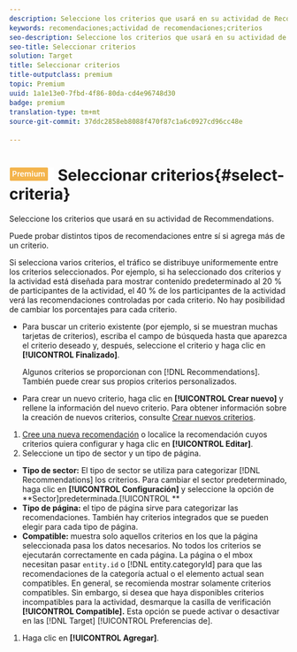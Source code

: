```yaml
---
description: Seleccione los criterios que usará en su actividad de Recommendations.
keywords: recomendaciones;actividad de recomendaciones;criterios
seo-description: Seleccione los criterios que usará en su actividad de Recommendations.
seo-title: Seleccionar criterios
solution: Target
title: Seleccionar criterios
title-outputclass: premium
topic: Premium
uuid: 1a1e13e0-7fbd-4f86-80da-cd4e96748d30
badge: premium
translation-type: tm+mt
source-git-commit: 37ddc2858eb8088f470f87c1a6c0927cd96cc48e

---
```



# ![PREMIUM](/help/assets/premium.png) Seleccionar criterios{#select-criteria}

Seleccione los criterios que usará en su actividad de Recommendations.

Puede probar distintos tipos de recomendaciones entre sí si agrega más de un criterio.

Si selecciona varios criterios, el tráfico se distribuye uniformemente entre los criterios seleccionados. Por ejemplo, si ha seleccionado dos criterios y la actividad está diseñada para mostrar contenido predeterminado al 20 % de participantes de la actividad, el 40 % de los participantes de la actividad verá las recomendaciones controladas por cada criterio. No hay posibilidad de cambiar los porcentajes para cada criterio.

* Para buscar un criterio existente (por ejemplo, si se muestran muchas tarjetas de criterios), escriba el campo de búsqueda hasta que aparezca el criterio deseado y, después, seleccione el criterio y haga clic en **[!UICONTROL Finalizado]**.

   Algunos criterios se proporcionan con [!DNL Recommendations]. También puede crear sus propios criterios personalizados.

* Para crear un nuevo criterio, haga clic en **[!UICONTROL Crear nuevo]** y rellene la información del nuevo criterio. Para obtener información sobre la creación de nuevos criterios, consulte [Crear nuevos criterios](../../c-recommendations/c-algorithms/create-new-algorithm.md#task_8A9CB465F28D44899F69F38AD27352FE).

1. [Cree una nueva recomendación](../../c-recommendations/t-create-recs-activity/create-recs-activity.md#task_6874328773C64C44A73F0A130AD3F96F) o localice la recomendación cuyos criterios quiera configurar y haga clic en **[!UICONTROL Editar]**.
1. Seleccione un tipo de sector y un tipo de página.

* **Tipo de sector:** El tipo de sector se utiliza para categorizar [!DNL Recommendations] los criterios. Para cambiar el sector predeterminado, haga clic en **[!UICONTROL Configuración]** y seleccione la opción de **Sector]predeterminada.[!UICONTROL **
* **Tipo de página:** el tipo de página sirve para categorizar las recomendaciones. También hay criterios integrados que se pueden elegir para cada tipo de página.
* **Compatible:** muestra solo aquellos criterios en los que la página seleccionada pasa los datos necesarios. No todos los criterios se ejecutarán correctamente en cada página. La página o el mbox necesitan pasar `entity.id` o [!DNL entity.categoryId] para que las recomendaciones de la categoría actual o el elemento actual sean compatibles. En general, se recomienda mostrar solamente criterios compatibles. Sin embargo, si desea que haya disponibles criterios incompatibles para la actividad, desmarque la casilla de verificación **[!UICONTROL Compatible].** Esta opción se puede activar o desactivar en las [!DNL Target] [!UICONTROL Preferencias de].

1. Haga clic en **[!UICONTROL Agregar]**.
